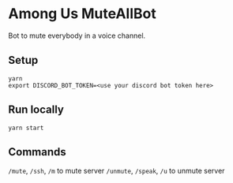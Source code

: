 # Among Us MuteAllBot
Bot to mute everybody in a voice channel. 


## Setup

```
yarn 
export DISCORD_BOT_TOKEN=<use your discord bot token here>
```

## Run locally

```
yarn start
```

## Commands

`/mute`, `/ssh`, `/m` to mute server
`/unmute`, `/speak`, `/u` to unmute server
